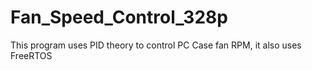 # Fan_Speed_Control_328p
This program uses PID theory to control PC Case fan RPM, it also uses FreeRTOS
